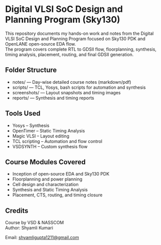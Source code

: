 # Digital VLSI SoC Design and Planning Program (Sky130)

This repository documents my hands-on work and notes from the Digital VLSI SoC Design and Planning Program focused on Sky130 PDK and OpenLANE open-source EDA flow.  
The program covers complete RTL to GDSII flow, floorplanning, synthesis, timing analysis, placement, routing, and final GDSII generation.

## Folder Structure
- notes/ — Day-wise detailed course notes (markdown/pdf)  
- scripts/ — TCL, Yosys, bash scripts for automation and synthesis  
- screenshots/ — Layout snapshots and timing images  
- reports/ — Synthesis and timing reports  

## Tools Used
- Yosys – Synthesis  
- OpenTimer – Static Timing Analysis  
- Magic VLSI – Layout editing  
- TCL scripting – Automation and flow control  
- VSDSYNTH – Custom synthesis flow  

## Course Modules Covered
- Inception of open-source EDA and Sky130 PDK  
- Floorplanning and power planning  
- Cell design and characterization  
- Synthesis and Static Timing Analysis  
- Placement, CTS, routing, and timing closure  

## Credits
Course by VSD & NASSCOM  
Author: Shyamli Kumari

Email: shyamligupta1211@gmail.com

